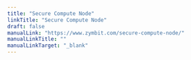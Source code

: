 ```yaml
---
title: "Secure Compute Node"
linkTitle: "Secure Compute Node"
draft: false
manualLink: "https://www.zymbit.com/secure-compute-node/"
manualLinkTitle: ""
manualLinkTarget: "_blank"
---
```

